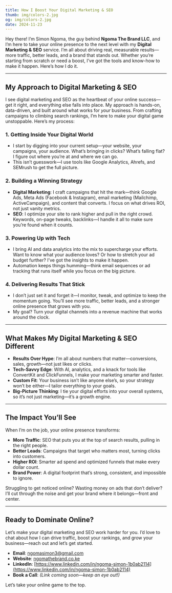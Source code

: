 ```yaml
---
title: How I Boost Your Digital Marketing & SEO
thumb: img/colors-2.jpg  
og: img/colors-2.jpg  
date: 2024-11-23  
---
```


Hey there! I’m Simon Ngoma, the guy behind **Ngoma The Brand LLC**, and I’m here to take your online presence to the next level with my **Digital Marketing & SEO** service. I’m all about driving real, measurable results—more traffic, better leads, and a brand that stands out. Whether you’re starting from scratch or need a boost, I’ve got the tools and know-how to make it happen. Here’s how I do it.

---

## My Approach to Digital Marketing & SEO

I see digital marketing and SEO as the heartbeat of your online success—get it right, and everything else falls into place. My approach is hands-on, data-driven, and built around what works for *your* business. From crafting campaigns to climbing search rankings, I’m here to make your digital game unstoppable. Here’s my process:

### 1. Getting Inside Your Digital World
- I start by digging into your current setup—your website, your campaigns, your audience. What’s bringing in clicks? What’s falling flat? I figure out where you’re at and where we can go.  
- This isn’t guesswork—I use tools like Google Analytics, Ahrefs, and SEMrush to get the full picture.

### 2. Building a Winning Strategy
- **Digital Marketing**: I craft campaigns that hit the mark—think Google Ads, Meta Ads (Facebook & Instagram), email marketing (Mailchimp, ActiveCampaign), and content that converts. I focus on what drives ROI, not just vanity metrics.  
- **SEO**: I optimize your site to rank higher and pull in the right crowd. Keywords, on-page tweaks, backlinks—I handle it all to make sure you’re found when it counts.

### 3. Powering Up with Tech
- I bring AI and data analytics into the mix to supercharge your efforts. Want to know what your audience loves? Or how to stretch your ad budget further? I’ve got the insights to make it happen.  
- Automation keeps things humming—think email sequences or ad tracking that runs itself while you focus on the big picture.

### 4. Delivering Results That Stick
- I don’t just set it and forget it—I monitor, tweak, and optimize to keep the momentum going. You’ll see more traffic, better leads, and a stronger online presence that grows with you.  
- My goal? Turn your digital channels into a revenue machine that works around the clock.

---

## What Makes My Digital Marketing & SEO Different

- **Results Over Hype**: I’m all about numbers that matter—conversions, sales, growth—not just likes or clicks.  
- **Tech-Savvy Edge**: With AI, analytics, and a knack for tools like ConvertKit and ClickFunnels, I make your marketing smarter and faster.  
- **Custom Fit**: Your business isn’t like anyone else’s, so your strategy won’t be either—I tailor everything to your goals.  
- **Big-Picture Thinking**: I tie your digital efforts into your overall systems, so it’s not just marketing—it’s a growth engine.

---

## The Impact You’ll See

When I’m on the job, your online presence transforms:  
- **More Traffic**: SEO that puts you at the top of search results, pulling in the right people.  
- **Better Leads**: Campaigns that target who matters most, turning clicks into customers.  
- **Higher ROI**: Smarter ad spend and optimized funnels that make every dollar count.  
- **Brand Power**: A digital footprint that’s strong, consistent, and impossible to ignore.

Struggling to get noticed online? Wasting money on ads that don’t deliver? I’ll cut through the noise and get your brand where it belongs—front and center.

---

## Ready to Dominate Online?

Let’s make your digital marketing and SEO work harder for you. I’d love to chat about how I can drive traffic, boost your rankings, and grow your business—reach out and let’s get started.  
- **Email**: [ngomasimon3@gmail.com](mailto:ngomasimon3@gmail.com)  
- **Website**: [ngomathebrand.co.ke](http://ngomathebrand.co.ke)  
- **LinkedIn**: [https://www.linkedin.com/in/ngoma-simon-1b0ab2114](https://www.linkedin.com/in/ngoma-simon-1b0ab2114)  
- **Book a Call**: *(Link coming soon—keep an eye out!)*

Let’s take your online game to the top.
